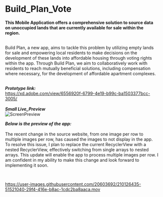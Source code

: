 #  Build_Plan_Vote

**This Mobile Application offers a comprehensive solution to source data on unoccupied lands that are currently available for sale within the region.**<br><br>

Build Plan, a new app, aims to tackle this problem by utilizing empty lands for sale and empowering local residents to make decisions on the development of these lands into affordable housing through voting rights within the app. Through Build Plan, we aim to collaboratively work with residents to reach mutually beneficial solutions, including compensation where necessary, for the development of affordable apartment complexes.


<br>**_Prototype link:_**<br>
https://xd.adobe.com/view/6556920f-6799-4e19-b99c-ba1503377bcc-3005/<br>
<br>**_Small Live_Preview_**<br>
![ScreenPreview](https://user-images.githubusercontent.com/20603692/210126992-38761aec-cf83-426c-984a-04aeca471443.gif)<br>



**_Below is the preview of the app:_**<br><br>
The recent change in the source website, from one image per row to multiple images per row, has caused the images to not display in the app. To resolve this issue, I plan to replace the current RecyclerView with a nested RecyclerView, effectively switching from single arrays to nested arrays. This update will enable the app to process multiple images per row. I am confident in my ability to make this change and look forward to implementing it soon.
 
<br>



https://user-images.githubusercontent.com/20603692/210126435-51521040-29f4-416e-b8ac-1cdc2ba8aaca.mov
